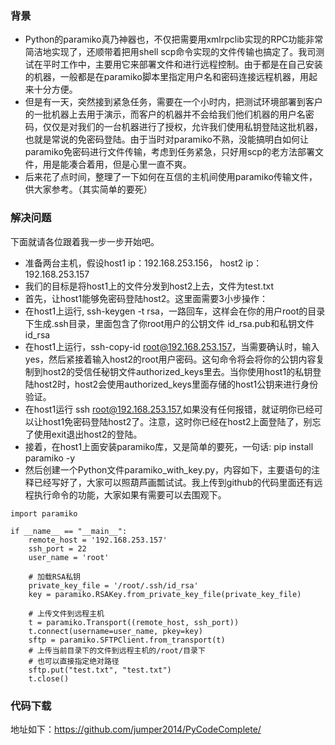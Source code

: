 ### 背景
- Python的paramiko真乃神器也，不仅把需要用xmlrpclib实现的RPC功能非常简洁地实现了，还顺带着把用shell scp命令实现的文件传输也搞定了。我司测试在平时工作中，主要用它来部署文件和进行远程控制。由于都是在自己安装的机器，一般都是在paramiko脚本里指定用户名和密码连接远程机器，用起来十分方便。
- 但是有一天，突然接到紧急任务，需要在一个小时内，把测试环境部署到客户的一批机器上去用于演示，而客户的机器并不会给我们他们机器的用户名密码，仅仅是对我们的一台机器进行了授权，允许我们使用私钥登陆这批机器，也就是常说的免密码登陆。由于当时对paramiko不熟，没能搞明白如何让paramiko免密码进行文件传输，考虑到任务紧急，只好用scp的老方法部署文件，用是能凑合着用，但是心里一直不爽。
- 后来花了点时间，整理了一下如何在互信的主机间使用paramiko传输文件，供大家参考。（其实简单的要死）

### 解决问题
下面就请各位跟着我一步一步开始吧。  
- 准备两台主机，假设host1 ip：192.168.253.156， host2 ip：192.168.253.157
- 我们的目标是将host1上的文件分发到host2上去，文件为test.txt
- 首先，让host1能够免密码登陆host2。这里面需要3小步操作：
- 在host1上运行,  ssh-keygen -t   rsa，一路回车，这样会在你的用户root的目录下生成.ssh目录，里面包含了你root用户的公钥文件 id_rsa.pub和私钥文件 id_rsa
- 在host1上运行，ssh-copy-id   root@192.168.253.157，当需要确认时，输入yes，然后紧接着输入host2的root用户密码。这句命令将会将你的公钥内容复制到host2的受信任秘钥文件authorized_keys里去。当你使用host1的私钥登陆host2时，host2会使用authorized_keys里面存储的host1公钥来进行身份验证。  
- 在host1运行 ssh root@192.168.253.157,如果没有任何报错，就证明你已经可以让host1免密码登陆host2了。注意，这时你已经在host2上面登陆了，别忘了使用exit退出host2的登陆。
- 接着，在host1上面安装paramiko库，又是简单的要死，一句话:  pip install paramiko -y
- 然后创建一个Python文件paramiko_with_key.py，内容如下，主要语句的注释已经写好了，大家可以照葫芦画瓢试试。我上传到github的代码里面还有远程执行命令的功能，大家如果有需要可以去围观下。

```
import paramiko

if __name__ == "__main__":
    remote_host = '192.168.253.157'
    ssh_port = 22
    user_name = 'root'

    # 加载RSA私钥
    private_key_file = '/root/.ssh/id_rsa'
    key = paramiko.RSAKey.from_private_key_file(private_key_file)

    # 上传文件到远程主机
    t = paramiko.Transport((remote_host, ssh_port))
    t.connect(username=user_name, pkey=key)
    sftp = paramiko.SFTPClient.from_transport(t)
    # 上传当前目录下的文件到远程主机的/root/目录下
    # 也可以直接指定绝对路径
    sftp.put("test.txt", "test.txt")
    t.close()
```

### 代码下载
地址如下：https://github.com/jumper2014/PyCodeComplete/

